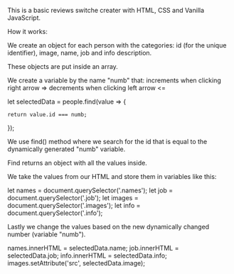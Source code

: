 This is a basic reviews switche creater with HTML, CSS and Vanilla JavaScript.

How it works:

We create an object for each person with the categories: id (for the unique identifier), image, name, job and info description. 

These objects are put inside an array. 

We create a variable by the name "numb" that:
increments when clicking right arrow  => 
decrements when clicking left arrow  <=

 let selectedData = people.find(value => {

    return value.id === numb;

  });

We use find() method where we search for the id that is equal to the dynamically generated "numb" variable.

Find returns an object with all the values inside. 

We take the values from our HTML and store them in variables like this:

let names = document.querySelector('.names');
let job = document.querySelector('.job');
let images = document.querySelector('.images');
let info = document.querySelector('.info');

  Lastly we change the values based on the new dynamically changed number (variable "numb").

  names.innerHTML = selectedData.name;
  job.innerHTML = selectedData.job;
  info.innerHTML = selectedData.info;
  images.setAttribute('src', selectedData.image);

  



